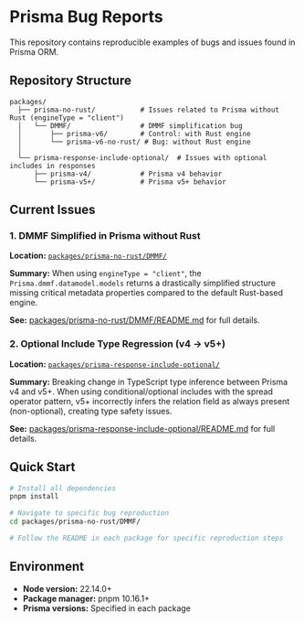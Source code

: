 # Prisma Bug Reports

This repository contains reproducible examples of bugs and issues found in Prisma ORM.

## Repository Structure

```
packages/
  ├── prisma-no-rust/           # Issues related to Prisma without Rust (engineType = "client")
  │   └── DMMF/                 # DMMF simplification bug
  │       ├── prisma-v6/        # Control: with Rust engine
  │       └── prisma-v6-no-rust/ # Bug: without Rust engine
  │
  └── prisma-response-include-optional/  # Issues with optional includes in responses
      ├── prisma-v4/            # Prisma v4 behavior
      └── prisma-v5+/           # Prisma v5+ behavior
```

## Current Issues

### 1. DMMF Simplified in Prisma without Rust

**Location:** [`packages/prisma-no-rust/DMMF/`](packages/prisma-no-rust/DMMF/)

**Summary:** When using `engineType = "client"`, the `Prisma.dmmf.datamodel.models` returns a drastically simplified structure missing critical metadata properties compared to the default Rust-based engine.

**See:** [packages/prisma-no-rust/DMMF/README.md](packages/prisma-no-rust/DMMF/README.md) for full details.

### 2. Optional Include Type Regression (v4 → v5+)

**Location:** [`packages/prisma-response-include-optional/`](packages/prisma-response-include-optional/)

**Summary:** Breaking change in TypeScript type inference between Prisma v4 and v5+. When using conditional/optional includes with the spread operator pattern, v5+ incorrectly infers the relation field as always present (non-optional), creating type safety issues.

**See:** [packages/prisma-response-include-optional/README.md](packages/prisma-response-include-optional/README.md) for full details.

## Quick Start

```bash
# Install all dependencies
pnpm install

# Navigate to specific bug reproduction
cd packages/prisma-no-rust/DMMF/

# Follow the README in each package for specific reproduction steps
```

## Environment

- **Node version:** 22.14.0+
- **Package manager:** pnpm 10.16.1+
- **Prisma versions:** Specified in each package
